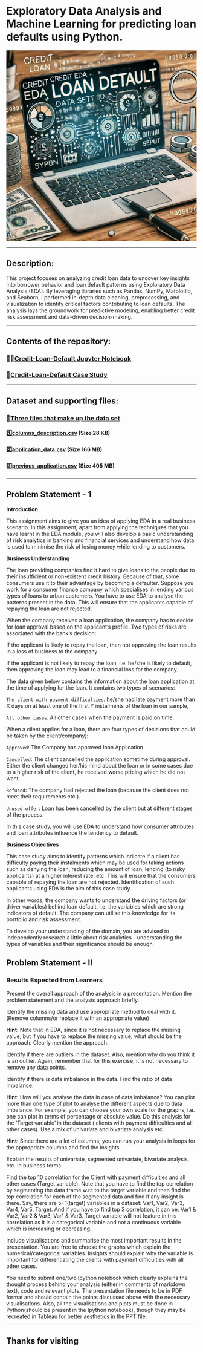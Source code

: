 # Exploratory Data Analysis and Machine Learning for predicting loan defaults using Python.

![alt text](credit-loan-default-eda-readme.png)

---

## Description:

This project focuses on analyzing credit loan data to uncover key insights into borrower behavior and loan default patterns using Exploratory Data Analysis (EDA). By leveraging libraries such as Pandas, NumPy, Matplotlib, and Seaborn, I performed in-depth data cleaning, preprocessing, and visualization to identify critical factors contributing to loan defaults. The analysis lays the groundwork for predictive modeling, enabling better credit risk assessment and data-driven decision-making.

---

## Contents of the repository:
### 🧑‍💻[Credit-Loan-Default Jupyter Notebook](./Credit-EDA-Assignment.ipynb)
### 📝[Credit-Loan-Default Case Study](./Credit-EDA-Assignment.pdf)

---

## Dataset and supporting files:
### 📂[Three files that make up the data set](https://www.kaggle.com/datasets/vmahawar/credit-loan-default-eda/data)
#### 1️⃣[columns_description.csv](https://www.kaggle.com/datasets/vmahawar/credit-loan-default-eda/data?select=columns_description.csv) (Size 28 KB)
#### 2️⃣[application_data.csv](https://www.kaggle.com/datasets/vmahawar/credit-loan-default-eda/data?select=application_data.csv) (Size 166 MB)
#### 3️⃣[previous_application.csv](https://www.kaggle.com/datasets/vmahawar/credit-loan-default-eda/data?select=previous_application.csv) (Size 405 MB)

---

## Problem Statement - 1

**Introduction**

This assignment aims to give you an idea of applying EDA in a real business scenario. In this assignment, apart from applying the techniques that you have learnt in the EDA module, you will also develop a basic understanding of risk analytics in banking and financial services and understand how data is used to minimise the risk of losing money while lending to customers.

 

**Business Understanding**

The loan providing companies find it hard to give loans to the people due to their insufficient or non-existent credit history. Because of that, some consumers use it to their advantage by becoming a defaulter. Suppose you work for a consumer finance company which specialises in lending various types of loans to urban customers. You have to use EDA to analyse the patterns present in the data. This will ensure that the applicants capable of repaying the loan are not rejected.

When the company receives a loan application, the company has to decide for loan approval based on the applicant’s profile. Two types of risks are associated with the bank’s decision:

If the applicant is likely to repay the loan, then not approving the loan results in a loss of business to the company

If the applicant is not likely to repay the loan, i.e. he/she is likely to default, then approving the loan may lead to a financial loss for the company.

 

The data given below contains the information about the loan application at the time of applying for the loan. It contains two types of scenarios:

`The client with payment difficulties`: he/she had late payment more than X days on at least one of the first Y instalments of the loan in our sample,

`All other cases`: All other cases when the payment is paid on time.

 

When a client applies for a loan, there are four types of decisions that could be taken by the client/company):

`Approved`: The Company has approved loan Application

`Cancelled`: The client cancelled the application sometime during approval. Either the client changed her/his mind about the loan or in some cases due to a higher risk of the client, he received worse pricing which he did not want.

`Refused`: The company had rejected the loan (because the client does not meet their requirements etc.).

`Unused offer`:  Loan has been cancelled by the client but at different stages of the process.

In this case study, you will use EDA to understand how consumer attributes and loan attributes influence the tendency to default.

 

**Business Objectives**

This case study aims to identify patterns which indicate if a client has difficulty paying their instalments which may be used for taking actions such as denying the loan, reducing the amount of loan, lending (to risky applicants) at a higher interest rate, etc. This will ensure that the consumers capable of repaying the loan are not rejected. Identification of such applicants using EDA is the aim of this case study.

 

In other words, the company wants to understand the driving factors (or driver variables) behind loan default, i.e. the variables which are strong indicators of default.  The company can utilise this knowledge for its portfolio and risk assessment.

To develop your understanding of the domain, you are advised to independently research a little about risk analytics - understanding the types of variables and their significance should be enough.

## Problem Statement - II

### Results Expected from Learners

Present the overall approach of the analysis in a presentation. Mention the problem statement and the analysis approach briefly.


Identify the missing data and use appropriate method to deal with it. (Remove columns/or replace it with an appropriate value)


**Hint**: Note that in EDA, since it is not necessary to replace the missing value, but if you have to replace the missing value, what should be the approach. Clearly mention the approach.


Identify if there are outliers in the dataset. Also, mention why do you think it is an outlier. Again, remember that for this exercise, it is not necessary to remove any data points.


Identify if there is data imbalance in the data. Find the ratio of data imbalance.

**Hint**: How will you analyse the data in case of data imbalance? You can plot more than one type of plot to analyse the different aspects due to data imbalance. For example, you can choose your own scale for the graphs, i.e. one can plot in terms of percentage or absolute value. Do this analysis for the ‘Target variable’ in the dataset ( clients with payment difficulties and all other cases). Use a mix of univariate and bivariate analysis etc.

 

**Hint**: Since there are a lot of columns, you can run your analysis in loops for the appropriate columns and find the insights.

Explain the results of univariate, segmented univariate, bivariate analysis, etc. in business terms.


Find the top 10 correlation for the Client with payment difficulties and all other cases (Target variable). Note that you have to find the top correlation by segmenting the data frame w.r.t to the target variable and then find the top correlation for each of the segmented data and find if any insight is there.  Say, there are 5+1(target) variables in a dataset: Var1, Var2, Var3, Var4, Var5, Target. And if you have to find top 3 correlation, it can be: Var1 & Var2, Var2 & Var3, Var1 & Var3. Target variable will not feature in this correlation as it is a categorical variable and not a continuous variable which is increasing or decreasing.  

Include visualisations and summarise the most important results in the presentation. You are free to choose the graphs which explain the numerical/categorical variables. Insights should explain why the variable is important for differentiating the clients with payment difficulties with all other cases. 

 

You need to submit one/two Ipython notebook which clearly explains the thought process behind your analysis (either in comments of markdown text), code and relevant plots. The presentation file needs to be in PDF format and should contain the points discussed above with the necessary visualisations. Also, all the visualisations and plots must be done in Python(should be present in the Ipython notebook), though they may be recreated in Tableau for better aesthetics in the PPT file.

---

## Thanks for visiting